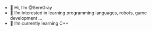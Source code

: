 - 👋 Hi, I’m @SereGray
- 👀 I’m interested in learning programming languages, robots, game development ...
- 🌱 I’m currently learning C++             
<!--- 💞️ I’m looking to collaborate on
- 📫 How to reach me a well-paid job =) -->

<!---
SereGray/SereGray is a ✨ special ✨ repository because its `README.md` (this file) appears on your GitHub profile.
You can click the Preview link to take a look at your changes.
--->
